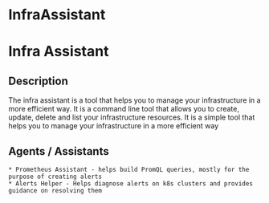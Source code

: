 # InfraAssistant
# Infra Assistant
## Description
The infra assistant is a tool that helps you to manage your infrastructure in a more efficient way. It is a command line tool that allows you to create, update, delete and list your infrastructure resources. It is a simple tool that helps you to manage your infrastructure in a more efficient way
## Agents / Assistants
    * Prometheus Assistant - helps build PromQL queries, mostly for the purpose of creating alerts
    * Alerts Helper - Helps diagnose alerts on k8s clusters and provides guidance on resolving them